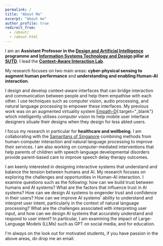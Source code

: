 ```yaml
---
permalink: /
title: "About Me"
excerpt: "About me"
author_profile: true
redirect_from: 
  - /about/
  - /about.html
---
```


I am an **Assistant Professor in the [Design and Artificial Intelligence](https://dai.sutd.edu.sg/) programme and [Information Systems Technology and Design](https://istd.sutd.edu.sg/) pillar at [SUTD](https://www.sutd.edu.sg/)**. I lead the **[Context-Aware Interaction Lab](https://www.cailab.info)**.

My research focuses on two main areas: **cyber-physical sensing to augment human performance** and **understanding and enabling Human-AI interaction**. 

I design and develop context-aware interfaces that can bridge interaction and communication between people and help them empathise with each other. I use techniques such as computer vision, audio processing, and natural language processing to empower these interfaces. My previous work was on an augmented virtuality system [Empath-D](https://www.youtube.com/watch?v=_1Dvr0iy-X8){:target="_blank"} which intelligently utilises computer vision to help mobile user interface designers situate their designs when they design for less abled users.

I focus my research in particular for **healthcare and wellbeing**. I am collaborating with the [Samaritans of Singapore](https://www.sos.org.sg/) combining methods from human-computer interaction and natural language processing to improve their services. I am also working on computer-mediated interventions that help parents of children with speech language developmental disorders provide parent-based care to improve speech delay therapy outcomes. 

I am keenly interested in designing interactive systems that understand and balance the tension between humans and AI. My research focuses on exploring the challenges and opportunities in Human-AI interaction. I examine questions such as the following: how can we build trust between humans and AI systems? What are the factors that influence trust in AI systems? How can we design AI systems to engender trust and confidence in their users? How can we improve AI systems' ability to understand and interpret user intent, particularly in the context of natural language processing? What are the challenges associated with interpreting user input, and how can we design AI systems that accurately understand and respond to user intent? In particular, I am examining the impact of Large-Language Models (LLMs) such as GPT on social media, and for education.

I'm always on the look out for motivated students, if you have passion in the above areas, do drop me an email.
